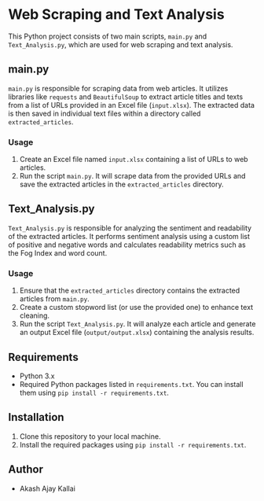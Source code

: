 # Web Scraping and Text Analysis

This Python project consists of two main scripts, `main.py` and `Text_Analysis.py`, which are used for web scraping and text analysis.

## main.py

`main.py` is responsible for scraping data from web articles. It utilizes libraries like `requests` and `BeautifulSoup` to extract article titles and texts from a list of URLs provided in an Excel file (`input.xlsx`). The extracted data is then saved in individual text files within a directory called `extracted_articles`.

### Usage

1. Create an Excel file named `input.xlsx` containing a list of URLs to web articles.
2. Run the script `main.py`. It will scrape data from the provided URLs and save the extracted articles in the `extracted_articles` directory.

## Text_Analysis.py

`Text_Analysis.py` is responsible for analyzing the sentiment and readability of the extracted articles. It performs sentiment analysis using a custom list of positive and negative words and calculates readability metrics such as the Fog Index and word count.

### Usage

1. Ensure that the `extracted_articles` directory contains the extracted articles from `main.py`.
2. Create a custom stopword list (or use the provided one) to enhance text cleaning.
3. Run the script `Text_Analysis.py`. It will analyze each article and generate an output Excel file (`output/output.xlsx`) containing the analysis results.

## Requirements

- Python 3.x
- Required Python packages listed in `requirements.txt`. You can install them using `pip install -r requirements.txt`.

## Installation

1. Clone this repository to your local machine.
2. Install the required packages using `pip install -r requirements.txt`.

## Author

- Akash Ajay Kallai